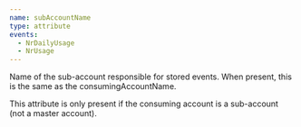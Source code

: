 ```yaml
---
name: subAccountName
type: attribute
events:
  - NrDailyUsage
  - NrUsage
---
```


Name of the sub-account responsible for stored events. When present, this is the same as the consumingAccountName.

This attribute is only present if the consuming account is a sub-account (not a master account).